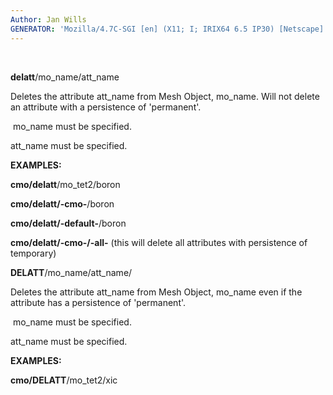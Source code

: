 ```yaml
---
Author: Jan Wills
GENERATOR: 'Mozilla/4.7C-SGI [en] (X11; I; IRIX64 6.5 IP30) [Netscape]'
---
```


 

**delatt**/mo\_name/att\_name

Deletes the attribute att\_name from Mesh Object, mo\_name. Will not
delete an attribute with a persistence of 'permanent'.

 mo\_name must be specified.

att\_name must be specified.

 **EXAMPLES:**

  **cmo/delatt**/mo\_tet2/boron

  **cmo/delatt/-cmo-**/boron

  **cmo/delatt/-default-**/boron

  **cmo/delatt/-cmo-/-all-** (this will delete all attributes with
  persistence of temporary)

 **DELATT**/mo\_name/att\_name/

  Deletes the attribute att\_name from Mesh Object, mo\_name even if
  the attribute has a persistence of 'permanent'.

   mo\_name must be specified.

  att\_name must be specified.

 **EXAMPLES:**

  **cmo/DELATT**/mo\_tet2/xic
